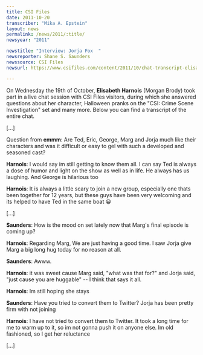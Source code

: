 ```yaml
---
title: CSI Files
date: 2011-10-20
transcriber: "Mika A. Epstein"
layout: news
permalink: /news/2011/:title/
newsyear: "2011"

newstitle: "Interview: Jorja Fox  "
newsreporter: Shane S. Saunders
newssource: CSI Files
newsurl: https://www.csifiles.com/content/2011/10/chat-transcript-elisabeth-harnois/

---
```


On Wednesday the 19th of October, **Elisabeth Harnois** (Morgan Brody) took part in a live chat session with CSI Files visitors, during which she answered questions about her character, Halloween pranks on the "CSI: Crime Scene Investigation" set and many more. Below you can find a transcript of the entire chat.

[...]

Question from **emmm**: Are Ted, Eric, George, Marg and Jorja much like their characters and was it difficult or easy to gel with such a developed and seasoned cast?

**Harnois**: I would say im still getting to know them all. I can say Ted is always a dose of humor and light on the show as well as in life. He always has us laughing. And George is hilarious too

**Harnois**: It is always a little scary to join a new group, especially one thats been together for 12 years, but these guys have been very welcoming and its helped to have Ted in the same boat 😀

[...]

**Saunders**: How is the mood on set lately now that Marg's final episode is coming up?

**Harnois**: Regarding Marg, We are just having a good time. I saw Jorja give Marg a big long hug today for no reason at all.

**Saunders**: Awww.

**Harnois**: it was sweet cause Marg said, "what was that for?" and Jorja said, "just cause you are huggable" -- I think that says it all.

**Harnois**: Im still hoping she stays

**Saunders**: Have you tried to convert them to Twitter? Jorja has been pretty firm with not joining

**Harnois**: I have not tried to convert them to Twitter. It took a long time for me to warm up to it, so im not gonna push it on anyone else. Im old fashioned, so I get her reluctance

[...]
